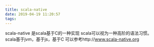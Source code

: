 ```yaml
---
title: scala-native
date: 2019-04-19 11:20:57
tags:
---
```


scala-native 是scala基于C的一种实现
scala可以视为一种高阶的语法习惯。scala基于jvm，基于js，基于C
可以参考http://www.scala-native.org